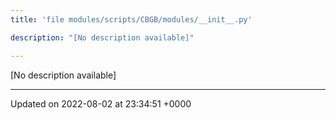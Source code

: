 ```yaml
---
title: 'file modules/scripts/CBGB/modules/__init__.py'

description: "[No description available]"

---
```







[No description available]






-------------------------------

Updated on 2022-08-02 at 23:34:51 +0000
